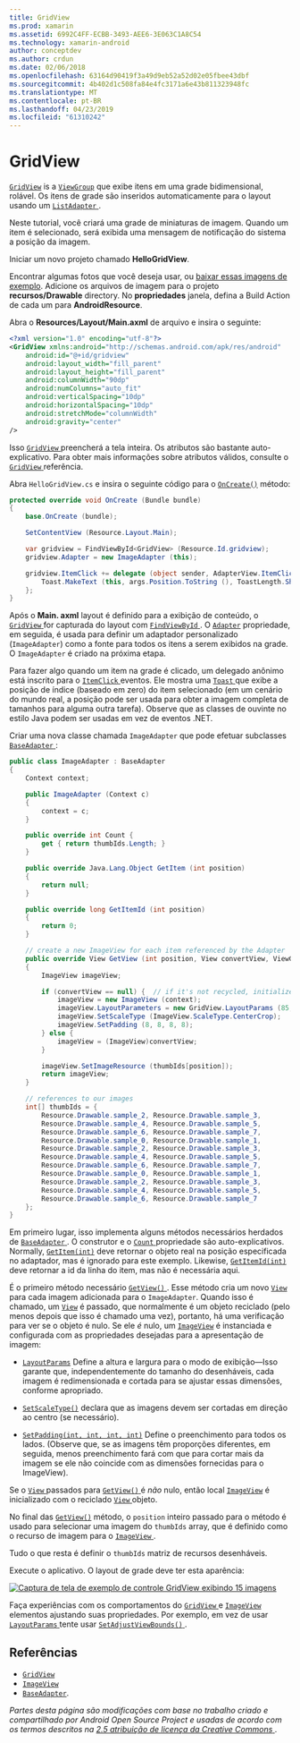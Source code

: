 ```yaml
---
title: GridView
ms.prod: xamarin
ms.assetid: 6992C4FF-ECBB-3493-AEE6-3E063C1A8C54
ms.technology: xamarin-android
author: conceptdev
ms.author: crdun
ms.date: 02/06/2018
ms.openlocfilehash: 63164d90419f3a49d9eb52a52d02e05fbee43dbf
ms.sourcegitcommit: 4b402d1c508fa84e4fc3171a6e43b811323948fc
ms.translationtype: MT
ms.contentlocale: pt-BR
ms.lasthandoff: 04/23/2019
ms.locfileid: "61310242"
---
```

# <a name="gridview"></a>GridView

[`GridView`](https://developer.xamarin.com/api/type/Android.Widget.GridView/) is a [`ViewGroup`](https://developer.xamarin.com/api/type/Android.Views.ViewGroup/)
que exibe itens em uma grade bidimensional, rolável. Os itens de grade são inseridos automaticamente para o layout usando um [ `ListAdapter` ](https://developer.xamarin.com/api/property/Android.App.ListActivity.ListAdapter/).

Neste tutorial, você criará uma grade de miniaturas de imagem. Quando um item é selecionado, será exibida uma mensagem de notificação do sistema a posição da imagem.

Iniciar um novo projeto chamado **HelloGridView**.

Encontrar algumas fotos que você deseja usar, ou [baixar essas imagens de exemplo](https://developer.android.com/shareables/sample_images.zip). Adicione os arquivos de imagem para o projeto **recursos/Drawable** directory. No **propriedades** janela, defina a Build Action de cada um para **AndroidResource**.

Abra o **Resources/Layout/Main.axml** de arquivo e insira o seguinte:

```xml
<?xml version="1.0" encoding="utf-8"?>
<GridView xmlns:android="http://schemas.android.com/apk/res/android"
    android:id="@+id/gridview"
    android:layout_width="fill_parent"
    android:layout_height="fill_parent"
    android:columnWidth="90dp"
    android:numColumns="auto_fit"
    android:verticalSpacing="10dp"
    android:horizontalSpacing="10dp"
    android:stretchMode="columnWidth"
    android:gravity="center"
/>
```

Isso [ `GridView` ](https://developer.xamarin.com/api/type/Android.Widget.GridView/) preencherá a tela inteira. Os atributos são bastante auto-explicativo. Para obter mais informações sobre atributos válidos, consulte o [ `GridView` ](https://developer.xamarin.com/api/type/Android.Widget.GridView/) referência.

Abra `HelloGridView.cs` e insira o seguinte código para o [`OnCreate()`](https://developer.xamarin.com/api/member/Android.App.Activity.OnCreate/p/Android.OS.Bundle/)
método:

```csharp
protected override void OnCreate (Bundle bundle)
{
    base.OnCreate (bundle);

    SetContentView (Resource.Layout.Main);

    var gridview = FindViewById<GridView> (Resource.Id.gridview);
    gridview.Adapter = new ImageAdapter (this);

    gridview.ItemClick += delegate (object sender, AdapterView.ItemClickEventArgs args) {
        Toast.MakeText (this, args.Position.ToString (), ToastLength.Short).Show ();
    };
}
```

Após o **Main. axml** layout é definido para a exibição de conteúdo, o [ `GridView` ](https://developer.xamarin.com/api/type/Android.Widget.GridView/) for capturada do layout com [ `FindViewById` ](https://developer.xamarin.com/api/member/Android.App.Activity.FindViewById/). O [`Adapter`](https://developer.xamarin.com/api/property/Android.Widget.AdapterView.RawAdapter/)
propriedade, em seguida, é usada para definir um adaptador personalizado (`ImageAdapter`) como a fonte para todos os itens a serem exibidos na grade. O `ImageAdapter` é criado na próxima etapa.

Para fazer algo quando um item na grade é clicado, um delegado anônimo está inscrito para o [ `ItemClick` ](https://developer.xamarin.com/api/event/Android.Widget.AdapterView.ItemClick/) eventos.
Ele mostra uma [ `Toast` ](https://developer.xamarin.com/api/type/Android.Widget.Toast/) que exibe a posição de índice (baseado em zero) do item selecionado (em um cenário do mundo real, a posição pode ser usada para obter a imagem completa de tamanhos para alguma outra tarefa). Observe que as classes de ouvinte no estilo Java podem ser usadas em vez de eventos .NET.

Criar uma nova classe chamada `ImageAdapter` que pode efetuar subclasses [ `BaseAdapter` ](https://developer.xamarin.com/api/type/Android.Widget.BaseAdapter/):

```csharp
public class ImageAdapter : BaseAdapter
{
    Context context;

    public ImageAdapter (Context c)
    {
        context = c;
    }

    public override int Count {
        get { return thumbIds.Length; }
    }

    public override Java.Lang.Object GetItem (int position)
    {
        return null;
    }

    public override long GetItemId (int position)
    {
        return 0;
    }

    // create a new ImageView for each item referenced by the Adapter
    public override View GetView (int position, View convertView, ViewGroup parent)
    {
        ImageView imageView;

        if (convertView == null) {  // if it's not recycled, initialize some attributes
            imageView = new ImageView (context);
            imageView.LayoutParameters = new GridView.LayoutParams (85, 85);
            imageView.SetScaleType (ImageView.ScaleType.CenterCrop);
            imageView.SetPadding (8, 8, 8, 8);
        } else {
            imageView = (ImageView)convertView;
        }

        imageView.SetImageResource (thumbIds[position]);
        return imageView;
    }

    // references to our images
    int[] thumbIds = {
        Resource.Drawable.sample_2, Resource.Drawable.sample_3,
        Resource.Drawable.sample_4, Resource.Drawable.sample_5,
        Resource.Drawable.sample_6, Resource.Drawable.sample_7,
        Resource.Drawable.sample_0, Resource.Drawable.sample_1,
        Resource.Drawable.sample_2, Resource.Drawable.sample_3,
        Resource.Drawable.sample_4, Resource.Drawable.sample_5,
        Resource.Drawable.sample_6, Resource.Drawable.sample_7,
        Resource.Drawable.sample_0, Resource.Drawable.sample_1,
        Resource.Drawable.sample_2, Resource.Drawable.sample_3,
        Resource.Drawable.sample_4, Resource.Drawable.sample_5,
        Resource.Drawable.sample_6, Resource.Drawable.sample_7
    };
}
```

Em primeiro lugar, isso implementa alguns métodos necessários herdados de [ `BaseAdapter` ](https://developer.xamarin.com/api/type/Android.Widget.BaseAdapter/). O construtor e o [ `Count` ](https://developer.xamarin.com/api/property/Android.Widget.BaseAdapter.Count/) propriedade são auto-explicativos. Normally, [`GetItem(int)`](https://developer.xamarin.com/api/member/Android.Widget.BaseAdapter.GetItem/)
deve retornar o objeto real na posição especificada no adaptador, mas é ignorado para este exemplo. Likewise, [`GetItemId(int)`](https://developer.xamarin.com/api/member/Android.Widget.BaseAdapter.GetItemId/)
deve retornar a id da linha do item, mas não é necessária aqui.

É o primeiro método necessário [ `GetView()` ](https://developer.xamarin.com/api/member/Android.Widget.BaseAdapter.GetView/).
Esse método cria um novo [`View`](https://developer.xamarin.com/api/type/Android.Views.View/)
para cada imagem adicionada para o `ImageAdapter`. Quando isso é chamado, um [`View`](https://developer.xamarin.com/api/type/Android.Views.View/)
é passado, que normalmente é um objeto reciclado (pelo menos depois que isso é chamado uma vez), portanto, há uma verificação para ver se o objeto é nulo. Se ele *é* nulo, um [`ImageView`](https://developer.xamarin.com/api/type/Android.Widget.ImageView/)
é instanciada e configurada com as propriedades desejadas para a apresentação de imagem:

- [`LayoutParams`](https://developer.xamarin.com/api/property/Android.Views.View.LayoutParameters/) Define a altura e largura para o modo de exibição&mdash;Isso garante que, independentemente do tamanho do desenháveis, cada imagem é redimensionada e cortada para se ajustar essas dimensões, conforme apropriado.

- [`SetScaleType()`](https://developer.xamarin.com/api/member/Android.Widget.ImageView.SetScaleType/) declara que as imagens devem ser cortadas em direção ao centro (se necessário).

- [`SetPadding(int, int, int, int)`](https://developer.xamarin.com/api/member/Android.Views.View.SetPadding/) Define o preenchimento para todos os lados. (Observe que, se as imagens têm proporções diferentes, em seguida, menos preenchimento fará com que para cortar mais da imagem se ele não coincide com as dimensões fornecidas para o ImageView).

Se o [ `View` ](https://developer.xamarin.com/api/type/Android.Views.View/) passados para [ `GetView()` ](https://developer.xamarin.com/api/member/Android.Widget.BaseAdapter.GetView/) é *não* nulo, então local [`ImageView`](https://developer.xamarin.com/api/type/Android.Widget.ImageView/)
é inicializado com o reciclado [ `View` ](https://developer.xamarin.com/api/type/Android.Views.View/) objeto.

No final das [`GetView()`](https://developer.xamarin.com/api/member/Android.Widget.BaseAdapter.GetView/)
método, o `position` inteiro passado para o método é usado para selecionar uma imagem do `thumbIds` array, que é definido como o recurso de imagem para o [ `ImageView` ](https://developer.xamarin.com/api/type/Android.Widget.ImageView/).

Tudo o que resta é definir o `thumbIds` matriz de recursos desenháveis.

Execute o aplicativo. O layout de grade deve ter esta aparência:

[![Captura de tela de exemplo de controle GridView exibindo 15 imagens](grid-view-images/helloviews4.png)](grid-view-images/helloviews4.png#lightbox)

Faça experiências com os comportamentos do [ `GridView` ](https://developer.xamarin.com/api/type/Android.Widget.GridView/) e [`ImageView`](https://developer.xamarin.com/api/type/Android.Widget.ImageView/)
elementos ajustando suas propriedades. Por exemplo, em vez de usar [ `LayoutParams` ](https://developer.xamarin.com/api/property/Android.Views.View.LayoutParameters/) tente usar [ `SetAdjustViewBounds()` ](https://developer.xamarin.com/api/member/Android.Widget.ImageView.SetAdjustViewBounds/).


## <a name="references"></a>Referências

-   [`GridView`](https://developer.xamarin.com/api/type/Android.Widget.GridView/) 
-   [`ImageView`](https://developer.xamarin.com/api/type/Android.Widget.ImageView/)
-   [`BaseAdapter`](https://developer.xamarin.com/api/type/Android.Widget.BaseAdapter/).

*Partes desta página são modificações com base no trabalho criado e compartilhado por Android Open Source Project e usadas de acordo com os termos descritos na*
[*2.5 atribuição de licença da Creative Commons* ](http://creativecommons.org/licenses/by/2.5/).
